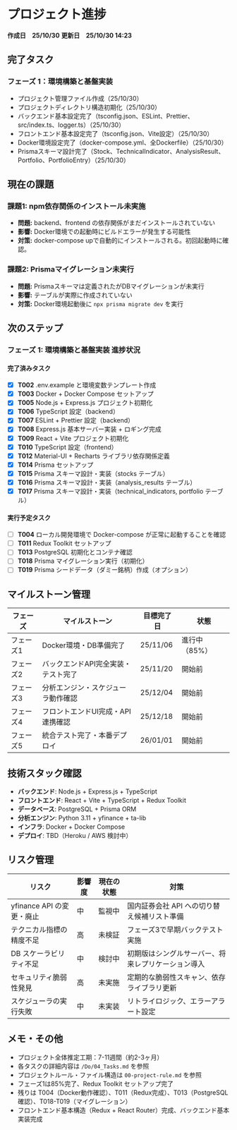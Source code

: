 # プロジェクト進捗

**作成日　25/10/30**
**更新日　25/10/30 14:23**

## 完了タスク

### フェーズ 1：環境構築と基盤実装

- プロジェクト管理ファイル作成（25/10/30）
- プロジェクトディレクトリ構造初期化（25/10/30）
- バックエンド基本設定完了（tsconfig.json、ESLint、Prettier、src/index.ts、logger.ts）（25/10/30）
- フロントエンド基本設定完了（tsconfig.json、Vite設定）（25/10/30）
- Docker環境設定完了（docker-compose.yml、全Dockerfile）（25/10/30）
- Prismaスキーマ設計完了（Stock、TechnicalIndicator、AnalysisResult、Portfolio、PortfolioEntry）（25/10/30）

## 現在の課題

### 課題1: npm依存関係のインストール未実施

- **問題:** backend、frontend の依存関係がまだインストールされていない
- **影響:** Docker環境での起動時にビルドエラーが発生する可能性
- **対策:** docker-compose upで自動的にインストールされる。初回起動時に確認。

### 課題2: Prismaマイグレーション未実行

- **問題:** Prismaスキーマは定義されたがDBマイグレーションが未実行
- **影響:** テーブルが実際に作成されていない
- **対策:** Docker環境起動後に `npx prisma migrate dev` を実行

## 次のステップ

### フェーズ 1: 環境構築と基盤実装 進捗状況

#### 完了済みタスク

- [x] **T002** .env.example と環境変数テンプレート作成
- [x] **T003** Docker + Docker Compose セットアップ
- [x] **T005** Node.js + Express.js プロジェクト初期化
- [x] **T006** TypeScript 設定（backend）
- [x] **T007** ESLint + Prettier 設定（backend）
- [x] **T008** Express.js 基本サーバー実装 + ロギング完成
- [x] **T009** React + Vite プロジェクト初期化
- [x] **T010** TypeScript 設定（frontend）
- [x] **T012** Material-UI + Recharts ライブラリ依存関係定義
- [x] **T014** Prisma セットアップ
- [x] **T015** Prisma スキーマ設計・実装（stocks テーブル）
- [x] **T016** Prisma スキーマ設計・実装（analysis_results テーブル）
- [x] **T017** Prisma スキーマ設計・実装（technical_indicators, portfolio テーブル）

#### 実行予定タスク

- [ ] **T004** ローカル開発環境で Docker-compose が正常に起動することを確認
- [ ] **T011** Redux Toolkit セットアップ
- [ ] **T013** PostgreSQL 初期化とコンテナ確認
- [ ] **T018** Prisma マイグレーション実行（初期化）
- [ ] **T019** Prisma シードデータ（ダミー銘柄）作成（オプション）

## マイルストーン管理

| フェーズ | マイルストーン | 目標完了日 | 状態 |
|---------|-------------|---------|------|
| フェーズ1 | Docker環境・DB準備完了 | 25/11/06 | 進行中（85%） |
| フェーズ2 | バックエンドAPI完全実装・テスト完了 | 25/11/20 | 開始前 |
| フェーズ3 | 分析エンジン・スケジューラ動作確認 | 25/12/04 | 開始前 |
| フェーズ4 | フロントエンドUI完成・API連携確認 | 25/12/18 | 開始前 |
| フェーズ5 | 統合テスト完了・本番デプロイ | 26/01/01 | 開始前 |

## 技術スタック確認

- **バックエンド**: Node.js + Express.js + TypeScript
- **フロントエンド**: React + Vite + TypeScript + Redux Toolkit
- **データベース**: PostgreSQL + Prisma ORM
- **分析エンジン**: Python 3.11 + yfinance + ta-lib
- **インフラ**: Docker + Docker Compose
- **デプロイ**: TBD（Heroku / AWS 検討中）

## リスク管理

| リスク | 影響度 | 現在の状態 | 対策 |
|------|------|---------|------|
| yfinance API の変更・廃止 | 中 | 監視中 | 国内証券会社 API への切り替え候補リスト準備 |
| テクニカル指標の精度不足 | 高 | 未検証 | フェーズ3で早期バックテスト実施 |
| DB スケーラビリティ不足 | 中 | 検討中 | 初期版はシングルサーバー、将来レプリケーション導入 |
| セキュリティ脆弱性発見 | 高 | 未実施 | 定期的な脆弱性スキャン、依存ライブラリ更新 |
| スケジューラの実行失敗 | 中 | 未実装 | リトライロジック、エラーアラート設定 |

## メモ・その他

- プロジェクト全体推定工期：7-11週間（約2-3ヶ月）
- 各タスクの詳細内容は `/Do/04_Tasks.md` を参照
- プロジェクトルール・ファイル構造は `00-project-rule.md` を参照
- フェーズ1は85%完了、Redux Toolkit セットアップ完了
- 残りは T004（Docker動作確認）、T011（Redux完成）、T013（PostgreSQL確認）、T018-T019（マイグレーション）
- フロントエンド基本構造（Redux + React Router）完成、バックエンド基本実装完成
